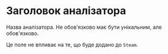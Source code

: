 # Заголовок аналізатора

Назва аналізатора. Не обов'язково має бути унікальним, але обов'язково.

Це поле не впливає на те, що буде додано до `Steam`.
